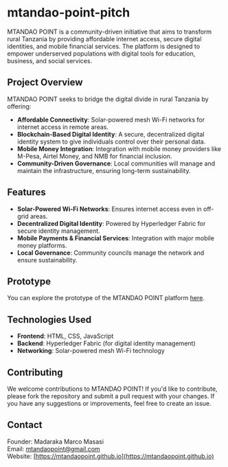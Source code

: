 # mtandao-point-pitch

MTANDAO POINT is a community-driven initiative that aims to transform rural Tanzania by providing affordable internet access, secure digital identities, and mobile financial services. The platform is designed to empower underserved populations with digital tools for education, business, and social services.

## Project Overview

MTANDAO POINT seeks to bridge the digital divide in rural Tanzania by offering:

- **Affordable Connectivity**: Solar-powered mesh Wi-Fi networks for internet access in remote areas.
- **Blockchain-Based Digital Identity**: A secure, decentralized digital identity system to give individuals control over their personal data.
- **Mobile Money Integration**: Integration with mobile money providers like M-Pesa, Airtel Money, and NMB for financial inclusion.
- **Community-Driven Governance**: Local communities will manage and maintain the infrastructure, ensuring long-term sustainability.

## Features

- **Solar-Powered Wi-Fi Networks**: Ensures internet access even in off-grid areas.
- **Decentralized Digital Identity**: Powered by Hyperledger Fabric for secure identity management.
- **Mobile Payments & Financial Services**: Integration with major mobile money platforms.
- **Local Governance**: Community councils manage the network and ensure sustainability.

## Prototype

You can explore the prototype of the MTANDAO POINT platform [here](https://mtandaopoint.github.io/Mtandao-Point-Prototype/).

## Technologies Used

- **Frontend**: HTML, CSS, JavaScript
- **Backend**: Hyperledger Fabric (for digital identity management)
- **Networking**: Solar-powered mesh Wi-Fi technology

## Contributing

We welcome contributions to MTANDAO POINT! If you'd like to contribute, please fork the repository and submit a pull request with your changes. If you have any suggestions or improvements, feel free to create an issue.


## Contact

Founder: Madaraka Marco Masasi  
Email: [mtandaopoint@gmail.com](mailto:mtandaopoint@gmail.com)  
Website: [https://mtandaopoint.github.io](https://mtandaopoint.github.io)
